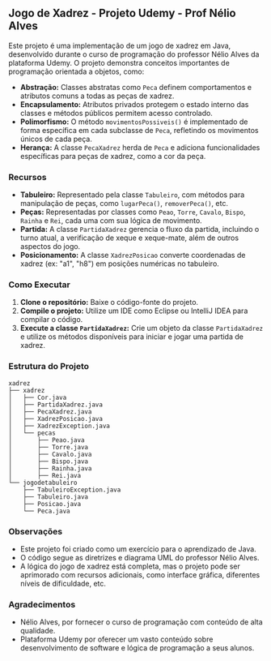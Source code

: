 ## Jogo de Xadrez - Projeto Udemy - Prof Nélio Alves

Este projeto é uma implementação de um jogo de xadrez em Java, desenvolvido durante o curso de programação do professor Nélio Alves da plataforma Udemy. O projeto demonstra conceitos importantes de programação orientada a objetos, como:

* **Abstração:**  Classes abstratas como `Peca` definem comportamentos e atributos comuns a todas as peças de xadrez.
* **Encapsulamento:**  Atributos privados protegem o estado interno das classes e métodos públicos permitem acesso controlado.
* **Polimorfismo:**  O método `movimentosPossiveis()` é implementado de forma específica em cada subclasse de `Peca`, refletindo os movimentos únicos de cada peça.
* **Herança:**  A classe `PecaXadrez` herda de `Peca` e adiciona funcionalidades específicas para peças de xadrez, como a cor da peça.

### Recursos

* **Tabuleiro:** Representado pela classe `Tabuleiro`, com métodos para manipulação de peças, como `lugarPeca()`, `removerPeca()`, etc.
* **Peças:** Representadas por classes como `Peao`, `Torre`, `Cavalo`, `Bispo`, `Rainha` e `Rei`, cada uma com sua lógica de movimento.
* **Partida:**  A classe `PartidaXadrez` gerencia o fluxo da partida, incluindo o turno atual, a verificação de xeque e xeque-mate, além de outros aspectos do jogo.
* **Posicionamento:**  A classe `XadrezPosicao` converte coordenadas de xadrez (ex: "a1", "h8") em posições numéricas no tabuleiro.

### Como Executar

1. **Clone o repositório:** Baixe o código-fonte do projeto.
2. **Compile o projeto:** Utilize um IDE como Eclipse ou IntelliJ IDEA para compilar o código.
3. **Execute a classe `PartidaXadrez`:**  Crie um objeto da classe `PartidaXadrez` e utilize os métodos disponíveis para iniciar e jogar uma partida de xadrez.

### Estrutura do Projeto

```
xadrez
├── xadrez
│   ├── Cor.java
│   ├── PartidaXadrez.java
│   ├── PecaXadrez.java
│   ├── XadrezPosicao.java
│   ├── XadrezException.java
│   └── pecas
│       ├── Peao.java
│       ├── Torre.java
│       ├── Cavalo.java
│       ├── Bispo.java
│       ├── Rainha.java
│       ├── Rei.java
└── jogodetabuleiro
    ├── TabuleiroException.java
    ├── Tabuleiro.java
    ├── Posicao.java
    └── Peca.java
```

### Observações

* Este projeto foi criado como um exercício para o aprendizado de Java.
* O código segue as diretrizes e diagrama UML do professor Nélio Alves.
* A lógica do jogo de xadrez está completa, mas o projeto pode ser aprimorado com recursos adicionais, como interface gráfica, diferentes níveis de dificuldade, etc.

### Agradecimentos

* Nélio Alves, por fornecer o curso de programação com conteúdo de alta qualidade.
* Plataforma Udemy por oferecer um vasto conteúdo sobre desenvolvimento de software e lógica de programação a seus alunos.
